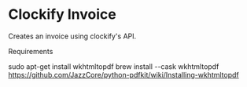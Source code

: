 # Clockify Invoice

Creates an invoice using clockify's API.

Requirements

sudo apt-get install wkhtmltopdf
brew install --cask wkhtmltopdf
https://github.com/JazzCore/python-pdfkit/wiki/Installing-wkhtmltopdf
